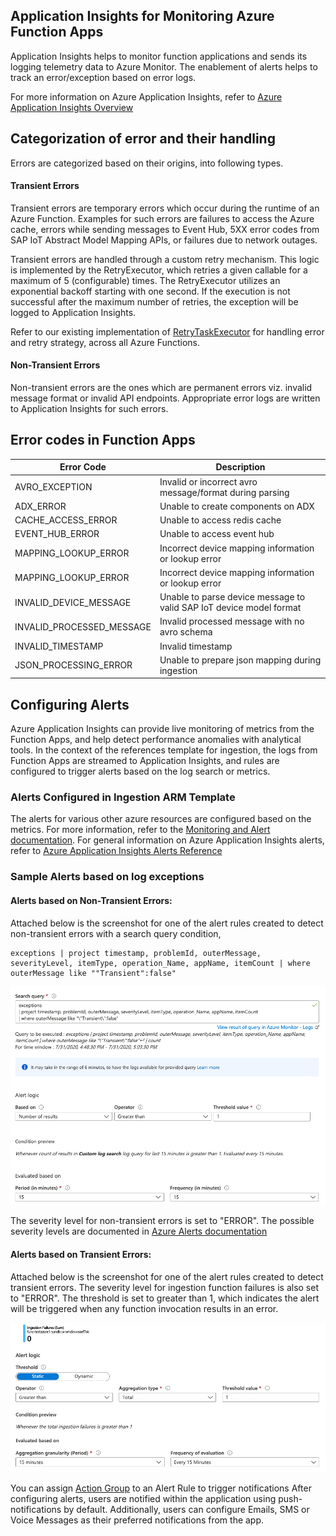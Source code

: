 ## Application Insights for Monitoring Azure Function Apps 

Application Insights helps to monitor function applications and sends its logging telemetry data to Azure Monitor. The enablement of alerts helps to track an error/exception based on error logs. 

For more information on Azure Application Insights, refer to [Azure Application Insights Overview](https://docs.microsoft.com/en-us/azure/azure-monitor/app/app-insights-overview)

## Categorization of error and their handling

Errors are categorized based on their origins, into following types.

#### Transient Errors

Transient errors are temporary errors which occur during the runtime of an Azure Function. Examples for such errors are failures to access the Azure cache, errors while sending messages to Event Hub, 5XX error codes from SAP IoT Abstract Model Mapping APIs, or failures due to network outages.

Transient errors are handled through a custom retry mechanism. This logic is implemented by the RetryExecutor, which retries a given callable for a maximum of 5 (configurable) times. The RetryExecutor utilizes an exponential backoff starting with one second. If the execution is not successful after the maximum number of retries, the exception will be logged to Application Insights.

Refer to our existing implementation of [RetryTaskExecutor](../integration-commons/src/main/java/com/sap/iot/azure/ref/integration/commons/retry/RetryTaskExecutor.java) for handling error and retry strategy, across all Azure Functions.

#### Non-Transient Errors

Non-transient errors are the ones which are permanent errors viz. invalid message format or invalid API endpoints. Appropriate error logs are written to Application Insights for such errors.

## Error codes in Function Apps


| Error Code       | Description    |
| ------------- |-------------|
| AVRO_EXCEPTION    | Invalid or incorrect avro message/format during parsing |
| ADX_ERROR | Unable to create components on ADX  |
| CACHE_ACCESS_ERROR | Unable to access redis cache |
| EVENT_HUB_ERROR | Unable to access event hub |
| MAPPING_LOOKUP_ERROR | Incorrect device mapping information or lookup error |
| MAPPING_LOOKUP_ERROR | Incorrect device mapping information or lookup error |
| INVALID_DEVICE_MESSAGE | Unable to parse device message to valid SAP IoT device model format |
| INVALID_PROCESSED_MESSAGE | Invalid processed message with no avro schema |
| INVALID_TIMESTAMP | Invalid timestamp |
| JSON_PROCESSING_ERROR | Unable to prepare json mapping during ingestion |

## Configuring Alerts

Azure Application Insights can provide live monitoring of metrics from the Function Apps, and help detect performance anomalies with analytical tools. In the context of the references template for ingestion, the logs from Function Apps are streamed to Application Insights, and rules are configured to trigger alerts based on the log search or metrics.

### Alerts Configured in Ingestion ARM Template

The alerts for various other azure resources are configured based on the metrics. For more information, refer to the [Monitoring and Alert documentation](https://github.wdf.sap.corp/iot/azure-iot-integration-ref/blob/master/doc/ARMMonitoringAndAlerts.md#alerts). For general information on Azure Application Insights alerts, refer to [Azure Application Insights Alerts Reference](https://docs.microsoft.com/en-us/azure/azure-monitor/app/alerts)

### Sample Alerts based on log exceptions

#### Alerts based on Non-Transient Errors:

Attached below is the screenshot for one of the alert rules created to detect non-transient errors with a search query condition,

    exceptions | project timestamp, problemId, outerMessage, severityLevel, itemType, operation_Name, appName, itemCount | where outerMessage like ""Transient":false"

![alerts-based-on-non-transient-errors](img/non-transient-errors-alert.png)

The severity level for non-transient errors is set to "ERROR". The possible severity levels are documented in [Azure Alerts documentation](https://docs.microsoft.com/en-us/azure/azure-monitor/platform/alerts-overview) 

#### Alerts based on Transient Errors:

Attached below is the screenshot for one of the alert rules created to detect transient errors. The severity level for ingestion function failures is also set to "ERROR". The threshold is set to greater than 1, which indicates the alert will be triggered when any function invocation results in an error.

![alerts-based-on-transient-errors](img/transient-errors-alert.png)

You can assign [Action Group](https://docs.microsoft.com/en-us/azure/azure-monitor/platform/action-groups) to an Alert Rule to trigger notifications After configuring alerts, users are notified within the application using push-notifications by default. Additionally, users can configure Emails, SMS or Voice Messages as their preferred notifications from the app.
